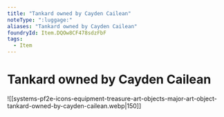 ```yaml
---
title: "Tankard owned by Cayden Cailean"
noteType: ":luggage:"
aliases: "Tankard owned by Cayden Cailean"
foundryId: Item.DQOw8CF478sdzFbF
tags:
  - Item
---
```


# Tankard owned by Cayden Cailean
![[systems-pf2e-icons-equipment-treasure-art-objects-major-art-object-tankard-owned-by-cayden-cailean.webp|150]]
